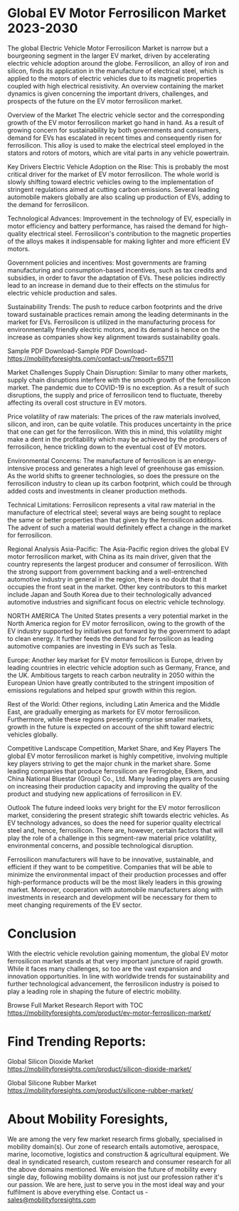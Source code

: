 # Global EV Motor Ferrosilicon Market 2023-2030
The global Electric Vehicle Motor Ferrosilicon Market is narrow but a bourgeoning segment in the larger EV market, driven by accelerating electric vehicle adoption around the globe. Ferrosilicon, an alloy of iron and silicon, finds its application in the manufacture of electrical steel, which is applied to the motors of electric vehicles due to its magnetic properties coupled with high electrical resistivity. An overview containing the market dynamics is given concerning the important drivers, challenges, and prospects of the future on the EV motor ferrosilicon market.

Overview of the Market
The electric vehicle sector and the corresponding growth of the EV motor ferrosilicon market go hand in hand. As a result of growing concern for sustainability by both governments and consumers, demand for EVs has escalated in recent times and consequently risen for ferrosilicon. This alloy is used to make the electrical steel employed in the stators and rotors of motors, which are vital parts in any vehicle powertrain.

Key Drivers
Electric Vehicle Adoption on the Rise: This is probably the most critical driver for the market of EV motor ferrosilicon. The whole world is slowly shifting toward electric vehicles owing to the implementation of stringent regulations aimed at cutting carbon emissions. Several leading automobile makers globally are also scaling up production of EVs, adding to the demand for ferrosilicon.

Technological Advances: Improvement in the technology of EV, especially in motor efficiency and battery performance, has raised the demand for high-quality electrical steel. Ferrosilicon's contribution to the magnetic properties of the alloys makes it indispensable for making lighter and more efficient EV motors.

Government policies and incentives: Most governments are framing manufacturing and consumption-based incentives, such as tax credits and subsidies, in order to favor the adaptation of EVs. These policies indirectly lead to an increase in demand due to their effects on the stimulus for electric vehicle production and sales.

Sustainability Trends: The push to reduce carbon footprints and the drive toward sustainable practices remain among the leading determinants in the market for EVs. Ferrosilicon is utilized in the manufacturing process for environmentally friendly electric motors, and its demand is hence on the increase as companies show key alignment towards sustainability goals.

Sample PDF Download-Sample PDF Download- https://mobilityforesights.com/contact-us/?report=65711



Market Challenges
Supply Chain Disruption: Similar to many other markets, supply chain disruptions interfere with the smooth growth of the ferrosilicon market. The pandemic due to COVID-19 is no exception. As a result of such disruptions, the supply and price of ferrosilicon tend to fluctuate, thereby affecting its overall cost structure in EV motors.

Price volatility of raw materials: The prices of the raw materials involved, silicon, and iron, can be quite volatile. This produces uncertainty in the price that one can get for the ferrosilicon. With this in mind, this volatility might make a dent in the profitability which may be achieved by the producers of ferrosilicon, hence trickling down to the eventual cost of EV motors.

Environmental Concerns: The manufacture of ferrosilicon is an energy-intensive process and generates a high level of greenhouse gas emission. As the world shifts to greener technologies, so does the pressure on the ferrosilicon industry to clean up its carbon footprint, which could be through added costs and investments in cleaner production methods.

Technical Limitations: Ferrosilicon represents a vital raw material in the manufacture of electrical steel; several ways are being sought to replace the same or better properties than that given by the ferrosilicon additions. The advent of such a material would definitely effect a change in the market for ferrosilicon.

Regional Analysis
Asia-Pacific: The Asia-Pacific region drives the global EV motor ferrosilicon market, with China as its main driver, given that the country represents the largest producer and consumer of ferrosilicon. With the strong support from government backing and a well-entrenched automotive industry in general in the region, there is no doubt that it occupies the front seat in the market. Other key contributors to this market include Japan and South Korea due to their technologically advanced automotive industries and significant focus on electric vehicle technology.

NORTH AMERICA The United States presents a very potential market in the North America region for EV motor ferrosilicon, owing to the growth of the EV industry supported by initiatives put forward by the government to adapt to clean energy. It further feeds the demand for ferrosilicon as leading automotive companies are investing in EVs such as Tesla.

Europe: Another key market for EV motor ferrosilicon is Europe, driven by leading countries in electric vehicle adoption such as Germany, France, and the UK. Ambitious targets to reach carbon neutrality in 2050 within the European Union have greatly contributed to the stringent imposition of emissions regulations and helped spur growth within this region.

Rest of the World: Other regions, including Latin America and the Middle East, are gradually emerging as markets for EV motor ferrosilicon. Furthermore, while these regions presently comprise smaller markets, growth in the future is expected on account of the shift toward electric vehicles globally.

Competitive Landscape
Competition, Market Share, and Key Players The global EV motor ferrosilicon market is highly competitive, involving multiple key players striving to get the major chunk in the market share. Some leading companies that produce ferrosilicon are Ferroglobe, Elkem, and China National Bluestar (Group) Co., Ltd. Many leading players are focusing on increasing their production capacity and improving the quality of the product and studying new applications of ferrosilicon in EV.

Outlook
The future indeed looks very bright for the EV motor ferrosilicon market, considering the present strategic shift towards electric vehicles. As EV technology advances, so does the need for superior quality electrical steel and, hence, ferrosilicon. There are, however, certain factors that will play the role of a challenge in this segment-raw material price volatility, environmental concerns, and possible technological disruption.

Ferrosilicon manufacturers will have to be innovative, sustainable, and efficient if they want to be competitive. Companies that will be able to minimize the environmental impact of their production processes and offer high-performance products will be the most likely leaders in this growing market. Moreover, cooperation with automobile manufacturers along with investments in research and development will be necessary for them to meet changing requirements of the EV sector.

# Conclusion
With the electric vehicle revolution gaining momentum, the global EV motor ferrosilicon market stands at that very important juncture of rapid growth. While it faces many challenges, so too are the vast expansion and innovation opportunities. In line with worldwide trends for sustainability and further technological advancement, the ferrosilicon industry is poised to play a leading role in shaping the future of electric mobility.




Browse Full Market Research Report with TOC
https://mobilityforesights.com/product/ev-motor-ferrosilicon-market/






# Find Trending Reports:
Global Silicon Dioxide Market https://mobilityforesights.com/product/silicon-dioxide-market/

Global Silicone Rubber Market https://mobilityforesights.com/product/silicone-rubber-market/





# About Mobility Foresights,
We are among the very few market research firms globally, specialised in mobility domain(s). Our zone of research entails automotive, aerospace, marine, locomotive, logistics and construction & agricultural equipment. We deal in syndicated research, custom research and consumer research for all the above domains mentioned.
We envision the future of mobility every single day, following mobility domains is not just our profession rather it's our passion. We are here, just to serve you in the most ideal way and your fulfilment is above everything else. Contact us -  sales@mobilityforesights.com 





